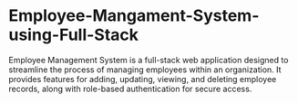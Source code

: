 # Employee-Mangament-System-using-Full-Stack
Employee Management System is a full-stack web application designed to streamline the process of managing employees within an organization. It provides features for adding, updating, viewing, and deleting employee records, along with role-based authentication for secure access.
